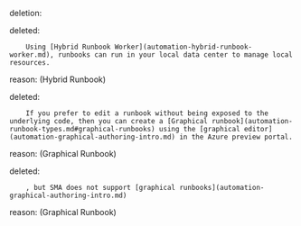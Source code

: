 deletion:

deleted:

		Using [Hybrid Runbook Worker](automation-hybrid-runbook-worker.md), runbooks can run in your local data center to manage local resources. 

reason: (Hybrid Runbook)

deleted:

		If you prefer to edit a runbook without being exposed to the underlying code, then you can create a [Graphical runbook](automation-runbook-types.md#graphical-runbooks) using the [graphical editor](automation-graphical-authoring-intro.md) in the Azure preview portal.

reason: (Graphical Runbook)

deleted:

		, but SMA does not support [graphical runbooks](automation-graphical-authoring-intro.md)

reason: (Graphical Runbook)

